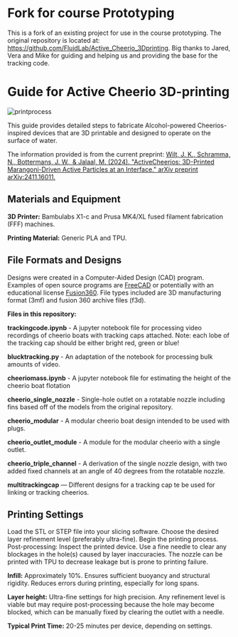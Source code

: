 # Fork for course Prototyping
This is a fork of an existing project for use in the course prototyping. The original repository is located at: https://github.com/FluidLab/Active_Cheerio_3Dprinting. 
Big thanks to Jared, Vera and Mike for guiding and helping us and providing the base for the tracking code.

# Guide for Active Cheerio 3D-printing
![printprocess](https://github.com/user-attachments/assets/07f0eeb4-acfe-40e5-a2db-4edd8781d27b)

This guide provides detailed steps to fabricate Alcohol-powered Cheerios-inspired devices that are 3D printable and designed to operate on the surface of water.

The information provided is from the current preprint: [Wilt, J. K., Schramma, N., Bottermans, J. W., & Jalaal, M. (2024). "ActiveCheerios: 3D-Printed Marangoni-Driven Active Particles at an Interface." arXiv preprint arXiv:2411.16011.](https://arxiv.org/pdf/2411.16011)

## Materials and Equipment ##

**3D Printer:** Bambulabs X1-c and Prusa MK4/XL fused filament fabrication (FFF) machines. 

**Printing Material:** Generic PLA and TPU.

## File Formats and Designs ##

Designs were created in a Computer-Aided Design (CAD) program. Examples of open source programs are [FreeCAD](https://www.freecad.org/) or potentially with an educational license [Fusion360](https://www.autodesk.com/campaigns/education/fusion-360-education?mktvar002=4246565|SEM|11094403127|142663428892|kwd-377987916670&ef_id=CjwKCAiA6t-6BhA3EiwAltRFGPIyp9j75XEVfvkBnsBDCAecH_xo9sXrgq0ZP6SiswMxOjQ8qb3auRoC53MQAvD_BwE:G:s&s_kwcid=AL!11172!3!602367525071!p!!g!!fusion360%20education!11094403127!142663428892&mkwid=s|pcrid|602367525071|pkw|fusion360%20education|pmt|p|pdv|c|slid||pgrid|142663428892|ptaid|kwd-377987916670|pid|&utm_medium=cpc&utm_source=google&utm_campaign=&utm_term=fusion360%20education&utm_content=s|pcrid|602367525071|pkw|fusion360%20education|pmt|p|pdv|c|slid||pgrid|142663428892|ptaid|kwd-377987916670|&gad_source=1&gclid=CjwKCAiA6t-6BhA3EiwAltRFGPIyp9j75XEVfvkBnsBDCAecH_xo9sXrgq0ZP6SiswMxOjQ8qb3auRoC53MQAvD_BwE). File types included are 3D manufacturing format (3mf) and fusion 360 archive files (f3d). 

**Files in this repository:**

**trackingcode.ipynb** - A jupyter notebook file for processing video recordings of cheerio boats with tracking caps attached. Note: each lobe of the tracking cap should be either bright red, green or blue!

**blucktracking.py** - An adaptation of the notebook for processing bulk amounts of video.

**cheeriomass.ipynb** - A jupyter notebook file for estimating the height of the cheerio boat flotation 

**cheerio_single_nozzle** - Single-hole outlet on a rotatable nozzle including fins based off of the models from the original repository.

**cheerio_modular** - A modular cheerio boat design intended to be used with plugs. 

**cheerio_outlet_module** - A module for the modular cheerio with a single outlet.

**cheerio_triple_channel** - A derivation of the single nozzle design, with two added fixed channels at an angle of 40 degrees from the rotatable nozzle.

**multitrackingcap** — Different designs for a tracking cap te be used for linking or tracking cheerios.

## Printing Settings ##

Load the STL or STEP file into your slicing software. Choose the desired layer refinement level (preferably ultra-fine). Begin the printing process. Post-processing: Inspect the printed device. Use a fine needle to clear any blockages in the hole(s) caused by layer inaccuracies.
The nozzle can be printed with TPU to decrease leakage but is prone to printing failure.

**Infill:** Approximately 10%. Ensures sufficient buoyancy and structural rigidity. Reduces errors during printing, especially for long spans. 

**Layer height:** Ultra-fine settings for high precision. Any refinement level is viable but may require post-processing because the hole may become blocked, which can be manually fixed by clearing the outlet with a needle. 

**Typical Print Time:** 20-25 minutes per device, depending on settings.
